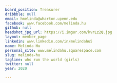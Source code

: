 ```yaml
---
board_position: Treasurer
dribbble: null
email: hmelinda@wharton.upenn.edu
facebook: www.facebook.com/melinda.hu
github: null
headshot_jpg_url: https://i.imgur.com/kvrLz2Q.jpg
layout: member_page
linkedin: www.linkedin.com/in/melindahu5
name: Melinda Hu
personal_site: www.melindahu.squarespace.com
slug: melinda-hu
tagline: who run the world (girls)
twitter: null
year: 2020

---
```

